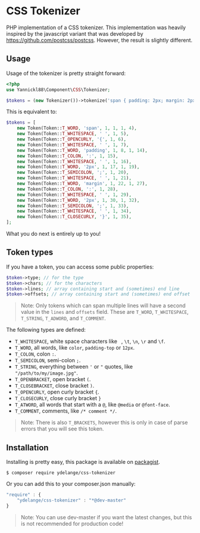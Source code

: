 # CSS Tokenizer
PHP implementation of a CSS tokenizer. This implementation was heavily inspired by the javascript variant that was developed by https://github.com/postcss/postcss. However, the result is slightly different.

## Usage
Usage of the tokenizer is pretty straight forward:
```php
<?php
use Yannickl88\Component\CSS\Tokenizer;

$tokens = (new Tokenizer())->tokenize('span { padding: 2px; margin: 2px; }');
```
This is equivalent to:
```php
$tokens = [
    new Token(Token::T_WORD, 'span', 1, 1, 1, 4),
    new Token(Token::T_WHITESPACE, ' ', 1, 5),
    new Token(Token::T_OPENCURLY, '{', 1, 6),
    new Token(Token::T_WHITESPACE, ' ', 1, 7),
    new Token(Token::T_WORD, 'padding', 1, 8, 1, 14),
    new Token(Token::T_COLON, ':', 1, 15),
    new Token(Token::T_WHITESPACE, ' ', 1, 16),
    new Token(Token::T_WORD, '2px', 1, 17, 1, 19),
    new Token(Token::T_SEMICOLON, ';', 1, 20),
    new Token(Token::T_WHITESPACE, ' ', 1, 21),
    new Token(Token::T_WORD, 'margin', 1, 22, 1, 27),
    new Token(Token::T_COLON, ':', 1, 28),
    new Token(Token::T_WHITESPACE, ' ', 1, 29),
    new Token(Token::T_WORD, '2px', 1, 30, 1, 32),
    new Token(Token::T_SEMICOLON, ';', 1, 33),
    new Token(Token::T_WHITESPACE, ' ', 1, 34),
    new Token(Token::T_CLOSECURLY, '}', 1, 35),
];
```
What you do next is entirely up to you!

## Token types
If you have a token, you can access some public properties:
```php
$token->type; // for the type
$token->chars; // for the characters
$token->lines; // array containing start and (sometimes) end line
$token->offsets; // array containing start and (sometimes) end offset
```
> Note: Only tokens which can span multiple lines will have a second value in the `lines` and `offsets` field. These are `T_WORD`, `T_WHITESPACE`, `T_STRING`, `T_ADWORD`, and `T_COMMENT`.

The following types are defined:
 * `T_WHITESPACE`, white space characters like ` `, `\t`, `\n`, `\r` and `\f`.
 * `T_WORD`, all words, like `color`, `padding-top` or `12px`.
 * `T_COLON`, colon `:`.
 * `T_SEMICOLON`, semi-colon `;`.
 * `T_STRING`, everything between `'` or `"` quotes, like `"/path/to/my/image.jpg"`.
 * `T_OPENBRACKET`, open bracket `(`.
 * `T_CLOSEBRACKET`, close bracket `)`.
 * `T_OPENCURLY`, open curly bracket `{`.
 * `T_CLOSECURLY`, close curly bracket `}`
 * `T_ATWORD`, all words that start with a `@`, like `@media` or `@font-face`.
 * `T_COMMENT`, comments, like `/* comment */`.
 
> Note: There is also `T_BRACKETS`, however this is only in case of parse errors that you will see this token.

## Installation
Installing is pretty easy, this package is available on [packagist](https://packagist.org/packages/ydelange/css-tokenizer).
```
$ composer require ydelange/css-tokenizer
```
Or you can add this to your composer.json manually:
```javascript
"require" : {
    "ydelange/css-tokenizer" : "*@dev-master"
}
```
> Note: You can use dev-master if you want the latest changes, but this is not recommended for production code!

